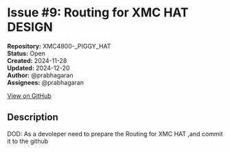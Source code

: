 # Issue #9: Routing for XMC HAT DESIGN

**Repository:** XMC4800-_PIGGY_HAT  
**Status:** Open  
**Created:** 2024-11-28  
**Updated:** 2024-12-20  
**Author:** @prabhagaran  
**Assignees:** @prabhagaran  

[View on GitHub](https://github.com/Simtestlab/XMC4800-_PIGGY_HAT/issues/9)

## Description

DOD: As a devoleper need to prepare the Routing for XMC HAT  ,and commit it to the github